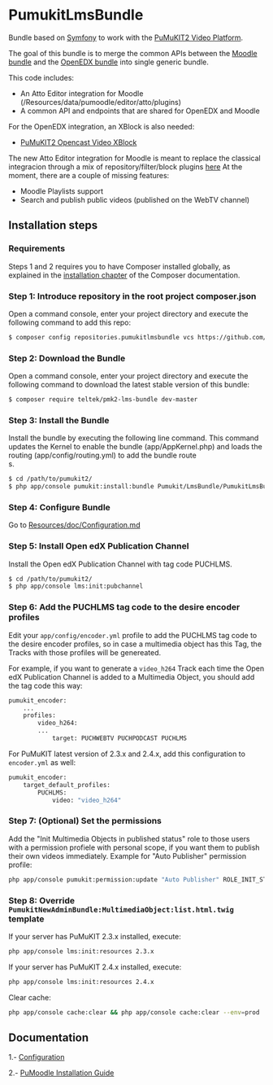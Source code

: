 # PumukitLmsBundle

Bundle based on [Symfony](http://symfony.com/) to work with the [PuMuKIT2 Video Platform](https://github.com/campusdomar/PuMuKIT2/blob/2.3.x/README.md).

The goal of this bundle is to merge the common APIs between the [Moodle bundle](https://github.com/teltek/PuMuKIT2-moodle-bundle) and the [OpenEDX bundle](https://github.com/teltek/PuMuKIT2-open-edx-bundle) into single generic bundle.

This code includes:
* An Atto Editor integration for Moodle (/Resources/data/pumoodle/editor/atto/plugins)
* A common API and endpoints that are shared for OpenEDX and Moodle

For the OpenEDX integration, an XBlock is also needed:
- [PuMuKIT2 Opencast Video XBlock](https://github.com/teltek/pumukit2-opencast-video-xblock)

The new Atto Editor integration for Moodle is meant to replace the classical integracion through a mix of repository/filter/block plugins [here](https://github.com/teltek/PuMuKIT2-moodle-bundle)
At the moment, there are a couple of missing features:
* Moodle Playlists support
* Search and publish public videos (published on the WebTV channel)

## Installation steps

### Requirements

Steps 1 and 2 requires you to have Composer installed globally, as explained
in the [installation chapter](https://getcomposer.org/doc/00-intro.md)
of the Composer documentation.

### Step 1: Introduce repository in the root project composer.json

Open a command console, enter your project directory and execute the
following command to add this repo:

```bash
$ composer config repositories.pumukitlmsbundle vcs https://github.com/teltek/PuMuKIT2-lms-bundle.git
```

### Step 2: Download the Bundle

Open a command console, enter your project directory and execute the
following command to download the latest stable version of this bundle:

```bash
$ composer require teltek/pmk2-lms-bundle dev-master
```

### Step 3: Install the Bundle

Install the bundle by executing the following line command. This command updates the Kernel to enable the bundle (app/AppKernel.php) and loads the routing (app/config/routing.yml) to add the bundle route\
s.

```bash
$ cd /path/to/pumukit2/
$ php app/console pumukit:install:bundle Pumukit/LmsBundle/PumukitLmsBundle
```

### Step 4: Configure Bundle

Go to [Resources/doc/Configuration.md](Resources/doc/Configuration.md)

### Step 5: Install Open edX Publication Channel

Install the Open edX Publication Channel with tag code PUCHLMS.

```bash
$ cd /path/to/pumukit2/
$ php app/console lms:init:pubchannel
```

### Step 6: Add the PUCHLMS tag code to the desire encoder profiles

Edit your `app/config/encoder.yml` profile to add the PUCHLMS tag code to the desire encoder profiles,
so in case a multimedia object has this Tag, the Tracks with those profiles will be genereated.

For example, if you want to generate a `video_h264` Track each time the Open edX Publication Channel is
added to a Multimedia Object, you should add the tag code this way:

```bash
pumukit_encoder:
    ...
    profiles:
        video_h264:
	    ...
            target: PUCHWEBTV PUCHPODCAST PUCHLMS

```

For PuMuKIT latest version of 2.3.x and 2.4.x, add this configuration to `encoder.yml` as well:

``` bash
pumukit_encoder:
    target_default_profiles:
        PUCHLMS:
            video: "video_h264"
```

### Step 7: (Optional) Set the permissions

Add the "Init Multimedia Objects in published status" role to those users with a
permission profiele with personal scope, if you want them to publish their own
videos immediately. Example for "Auto Publisher" permission profile:

```bash
php app/console pumukit:permission:update "Auto Publisher" ROLE_INIT_STATUS_PUBLISHED
```

### Step 8: Override `PumukitNewAdminBundle:MultimediaObject:list.html.twig` template

If your server has PuMuKIT 2.3.x installed, execute:

```bash
php app/console lms:init:resources 2.3.x
```

If your server has PuMuKIT 2.4.x installed, execute:

```bash
php app/console lms:init:resources 2.4.x
```

Clear cache:

```bash
php app/console cache:clear && php app/console cache:clear --env=prod
```

## Documentation

1.- [Configuration](Resources/doc/Configuration.md)

2.- [PuMoodle Installation Guide](Resources/doc/PuMoodleInstallationGuide.md)
